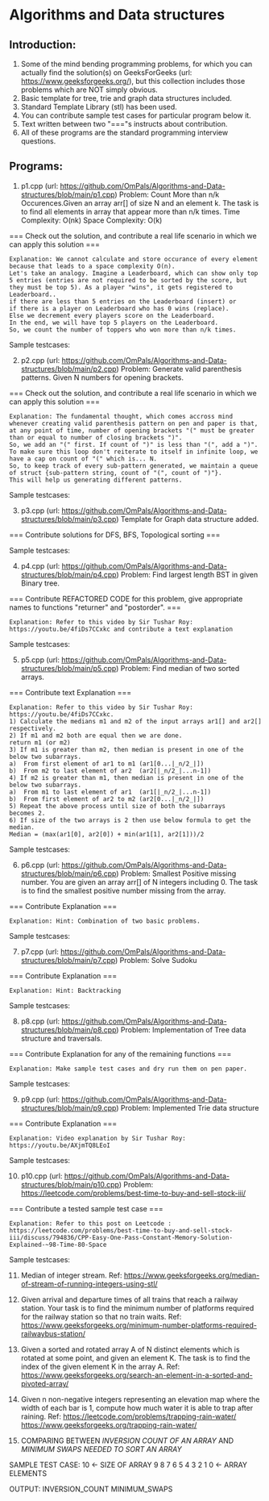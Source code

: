 # Algorithms and Data structures

## Introduction:
1) Some of the mind bending programming problems, for which you can actually find the solution(s) on GeeksForGeeks (url: https://www.geeksforgeeks.org/), but this collection includes those problems which are NOT simply obvious.
2) Basic template for tree, trie and graph data structures included.
3) Standard Template Library (stl) has been used. 
4) You can contribute sample test cases for particular program below it.
5) Text written between two "==="s instructs about contribution. 
6) All of these programs are the standard programming interview questions.

## Programs: 
1) p1.cpp (url: https://github.com/OmPals/Algorithms-and-Data-structures/blob/main/p1.cpp)
Problem: Count More than n/k Occurences.Given an array arr[] of size N and an element k. The task is to find all elements in array that appear more than n/k times. 
Time Complexity: O(nk)
Space Complexity: O(k)

=== Check out the solution, and contribute a real life scenario in which we can apply this solution ===

    Explanation: We cannot calculate and store occurance of every element because that leads to a space complexity O(n). 
    Let's take an analogy. Imagine a Leaderboard, which can show only top 5 entries (entries are not required to be sorted by the score, but they must be top 5). As a player "wins", it gets registered to Leaderboard.. 
    if there are less than 5 entries on the Leaderboard (insert) or
    if there is a player on Leaderboard who has 0 wins (replace).
    Else we decrement every players score on the Leaderboard.
    In the end, we will have top 5 players on the Leaderboard. 
    So, we count the number of toppers who won more than n/k times.

Sample testcases: 

2) p2.cpp (url: https://github.com/OmPals/Algorithms-and-Data-structures/blob/main/p2.cpp)
Problem: Generate valid parenthesis patterns. Given N numbers for opening brackets.

=== Check out the solution, and contribute a real life scenario in which we can apply this solution ===

    Explanation: The fundamental thought, which comes accross mind whenever creating valid parenthesis pattern on pen and paper is that, at any point of time, number of opening brackets "(" must be greater than or equal to number of closing brackets ")". 
    So, we add an "(" first. If count of ")" is less than "(", add a ")". To make sure this loop don't reiterate to itself in infinite loop, we have a cap on count of "(" which is... N.
    So, to keep track of every sub-pattern generated, we maintain a queue of struct {sub-pattern string, count of "(", count of ")"}.
    This will help us generating different patterns.

Sample testcases:     

3) p3.cpp (url: https://github.com/OmPals/Algorithms-and-Data-structures/blob/main/p3.cpp) 
Template for Graph data structure added.

=== Contribute solutions for DFS, BFS, Topological sorting ===

Sample testcases: 

4) p4.cpp (url: https://github.com/OmPals/Algorithms-and-Data-structures/blob/main/p4.cpp) 
Problem: Find largest length BST in given Binary tree.

=== Contribute REFACTORED CODE for this problem, give appropriate names to functions "returner" and "postorder". ===

    Explanation: Refer to this video by Sir Tushar Roy: https://youtu.be/4fiDs7CCxkc and contribute a text explanation

Sample testcases: 

5) p5.cpp (url: https://github.com/OmPals/Algorithms-and-Data-structures/blob/main/p5.cpp)
Problem: Find median of two sorted arrays. 

=== Contribute text Explanation ===

    Explanation: Refer to this video by Sir Tushar Roy: https://youtu.be/4fiDs7CCxkc. 
    1) Calculate the medians m1 and m2 of the input arrays ar1[] and ar2[] respectively.
    2) If m1 and m2 both are equal then we are done.
    return m1 (or m2)
    3) If m1 is greater than m2, then median is present in one of the below two subarrays.
    a)  From first element of ar1 to m1 (ar1[0...|_n/2_|])
    b)  From m2 to last element of ar2  (ar2[|_n/2_|...n-1])
    4) If m2 is greater than m1, then median is present in one of the below two subarrays.
    a)  From m1 to last element of ar1  (ar1[|_n/2_|...n-1])
    b)  From first element of ar2 to m2 (ar2[0...|_n/2_|])
    5) Repeat the above process until size of both the subarrays 
    becomes 2.
    6) If size of the two arrays is 2 then use below formula to get the median.
    Median = (max(ar1[0], ar2[0]) + min(ar1[1], ar2[1]))/2

Sample testcases: 

6) p6.cpp (url: https://github.com/OmPals/Algorithms-and-Data-structures/blob/main/p6.cpp) 
Problem: Smallest Positive missing number. You are given an array arr[] of N integers including 0. The task is to find the smallest positive number missing from the array.

=== Contribute Explanation ===

    Explanation: Hint: Combination of two basic problems.
    
Sample testcases: 

7) p7.cpp (url: https://github.com/OmPals/Algorithms-and-Data-structures/blob/main/p7.cpp)
Problem: Solve Sudoku

=== Contribute Explanation ===

    Explanation: Hint: Backtracking
   
Sample testcases: 
 
8) p8.cpp (url: https://github.com/OmPals/Algorithms-and-Data-structures/blob/main/p8.cpp) Problem: Implementation of Tree data structure and traversals.

=== Contribute Explanation for any of the remaining functions ===

    Explanation: Make sample test cases and dry run them on pen paper. 
    
Sample testcases: 

9) p9.cpp (url: https://github.com/OmPals/Algorithms-and-Data-structures/blob/main/p9.cpp)
Problem: Implemented Trie data structure

=== Contribute Explanation ===

    Explanation: Video explanation by Sir Tushar Roy: https://youtu.be/AXjmTQ8LEoI

Sample testcases: 

10) p10.cpp (url: https://github.com/OmPals/Algorithms-and-Data-structures/blob/main/p10.cpp)
Problem: https://leetcode.com/problems/best-time-to-buy-and-sell-stock-iii/

=== Contribute a tested sample test case ===

    Explanation: Refer to this post on Leetcode :  https://leetcode.com/problems/best-time-to-buy-and-sell-stock-iii/discuss/794836/CPP-Easy-One-Pass-Constant-Memory-Solution-Explained-~98-Time-80-Space
    
Sample testcases: 

11) Median of integer stream. Ref: https://www.geeksforgeeks.org/median-of-stream-of-running-integers-using-stl/

12) Given arrival and departure times of all trains that reach a railway station. Your task is to find the minimum number of platforms required for the railway station so that no train waits. Ref: https://www.geeksforgeeks.org/minimum-number-platforms-required-railwaybus-station/

13) Given a sorted and rotated array A of N distinct elements which is rotated at some point, 
and given an element K. The task is to find the index of the given element K in the array A. Ref: https://www.geeksforgeeks.org/search-an-element-in-a-sorted-and-pivoted-array/

14) Given n non-negative integers representing an elevation map where the width of each bar is 1, compute how much water it is able to trap after raining. Ref: https://leetcode.com/problems/trapping-rain-water/
https://www.geeksforgeeks.org/trapping-rain-water/

15) COMPARING BETWEEN *INVERSION COUNT OF AN ARRAY* AND
*MINIMUM SWAPS NEEDED TO SORT AN ARRAY*

SAMPLE TEST CASE: 
10 <- SIZE OF ARRAY
9 8 7 6 5 4 3 2 1 0 <- ARRAY ELEMENTS 

OUTPUT: INVERSION_COUNT MINIMUM_SWAPS
